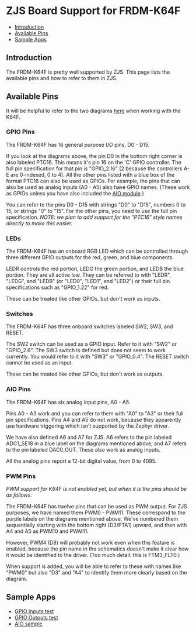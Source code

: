 ZJS Board Support for FRDM-K64F
===============================

* [Introduction](#introduction)
* [Available Pins](#available-pins)
* [Sample Apps](#sample-apps)

Introduction
------------
The FRDM-K64F is pretty well supported by ZJS. This page lists the available
pins and how to refer to them in ZJS.

Available Pins
--------------
It will be helpful to refer to the two diagrams
[here](https://os.mbed.com/platforms/FRDM-K64F/#component-pinout)
when working with the K64F.

### GPIO Pins
The FRDM-K64F has 16 general purpose I/O pins, D0 - D15.

If you look at the diagrams above, the pin D0 in the bottom right corner is
also labeled PTC16. This means it's pin 16 on the 'C' GPIO controller. The full
pin specification for that pin is "GPIO_2.16" (2 because the controllers A-E are
0-indexed, 0 to 4). All the other pins listed with a blue box of the format
PTC16 can also be used as GPIOs. For example, the pins that can also be used as
analog inputs (A0 - A5) also have GPIO names. (These work as GPIOs unless you
have also included the [AIO module](../aio.md).)

You can refer to the pins D0 - D15 with strings "D0" to "D15", numbers 0 to 15,
or strings "0" to "15". For the other pins, you need to use the full
pin specification. *NOTE: we plan to add support for the "PTC16" style names
directly to make this easier.*

### LEDs
The FRDM-K64F has an onboard RGB LED which can be controlled through three
different GPIO outputs for the red, green, and blue components.

LEDR controls the red portion, LEDG the green portion, and LEDB the blue
portion. They are all active low. They can be referred to with "LEDR", "LEDG",
and "LEDB" (or "LED0", "LED1", and "LED2") or their full pin specifications
such as "GPIO_1.22" for red.

These can be treated like other GPIOs, but don't work as inputs.

### Switches
The FRDM-K64F has three onboard switches labeled SW2, SW3, and RESET.

The SW2 switch can be used as a GPIO input. Refer to it with "SW2" or
"GPIO_2.6". The SW3 switch is defined but does not seem to work currently. You
would refer to it with "SW3" or "GPIO_0.4". The RESET switch cannot be used as
an input.

These can be treated like other GPIOs, but don't work as outputs.

### AIO Pins
The FRDM-K64F has six analog input pins, A0 - A5.

Pins A0 - A3 work and you can refer to them with "A0" to "A3" or their full
pin specifications. Pins A4 and A5 do not work, because they apparently use
hardware triggering which isn't supported by the Zephyr driver.

We have also defined A6 and A7 for ZJS. A6 refers to the pin labeled
ADC1_SE18 in a blue label on the diagrams mentioned above, and A7 refers to the
pin labeled DAC0_OUT. These also work as analog inputs.

All the analog pins report a 12-bit digital value, from 0 to 4095.

### PWM Pins
*PWM support for K64F is not enabled yet, but when it is the pins should be
as follows.*

The FRDM-K64F has twelve pins that can be used as PWM output. For ZJS purposes,
we have named them PWM0 - PWM11. These correspond to the purple labels on the
diagrams mentioned above. We've numbered them sequentially starting with the
bottom right (D3/PTA1) upward, and then with A4 and A5 as PWM10 and PWM11.

However, PWM4 (D8) will probably not work even when this feature is enabled,
because the pin name in the schematics doesn't make it clear how it would be
identified to the driver. (Too much detail: this is FTM3_FLT0.)

When support is added, you will be able to refer to these with names like
"PWM0" but also "D3" and "A4" to identify them more clearly based on the
diagram.

Sample Apps
-----------
* [GPIO Inputs test](../../samples/tests/GPIO-Inputs.js)
* [GPIO Outputs test](../../samples/tests/GPIO-Outputs.js)
* [AIO sample](../../samples/AIO.js)
